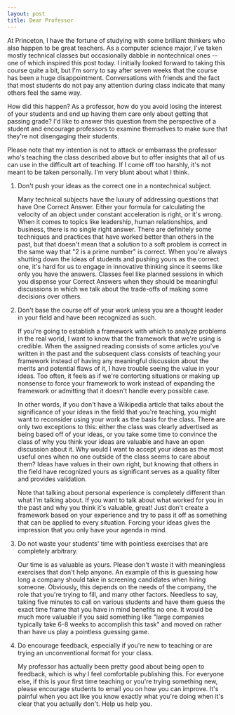 ```yaml
---
layout: post
title: Dear Professor
---
```


At Princeton, I have the fortune of studying with some brilliant
thinkers who also happen to be great teachers. As a computer science
major, I've taken mostly technical classes but occasionally dabble in
nontechnical ones -- one of which inspired this post today. I
initially looked forward to taking this course quite a bit, but I'm
sorry to say after seven weeks that the course has been a huge
disappointment. Conversations with friends and the fact that most
students do not pay any attention during class indicate that many
others feel the same way.

How did this happen? As a professor, how do you avoid losing the
interest of your students and end up having them care only about
getting that passing grade? I'd like to answer this question from the
perspective of a student and encourage professors to examine
themselves to make sure that they're not disengaging their students.

Please note that my intention is not to attack or embarrass the
professor who's teaching the class described above but to offer
insights that all of us can use in the difficult art of teaching. If I
come off too harshly, it's not meant to be taken personally. I'm very
blunt about what I think.

1. Don't push your ideas as the correct one in a nontechnical subject.

    Many technical subjects have the luxury of addressing questions
    that have One Correct Answer. Either your formula for calculating
    the velocity of an object under constant acceleration is right, or
    it's wrong. When it comes to topics like leadership, human
    relationships, and business, there is no single right answer.
    There are definitely some techniques and practices that have
    worked better than others in the past, but that doesn't mean that
    a solution to a soft problem is correct in the same way that "2 is
    a prime number" is correct. When you're always shutting down the
    ideas of students and pushing yours as the correct one, it's hard
    for us to engage in innovative thinking since it seems like only
    you have the answers. Classes feel like planned sessions in which
    you dispense your Correct Answers when they should be meaningful
    discussions in which we talk about the trade-offs of making some
    decisions over others.

2. Don't base the course off of your work unless you are a thought
leader in your field and have been recognized as such.

    If you're going to establish a framework with which to analyze
    problems in the real world, I want to know that the framework that
    we're using is credible. When the assigned reading consists of
    some articles you've written in the past and the subsequent class
    consists of teaching your framework instead of having any
    meaningful discussion about the merits and potential flaws of it,
    I have trouble seeing the value in your ideas. Too often, it feels
    as if we're contorting situations or making up nonsense to force
    your framework to work instead of expanding the framework or
    admitting that it doesn't handle every possible case.

    In other words, if you don't have a Wikipedia article that talks
    about the significance of your ideas in the field that you're
    teaching, you might want to reconsider using your work as the
    basis for the class. There are only two exceptions to this: either
    the class was clearly advertised as being based off of your ideas,
    or you take some time to convince the class of why you think your
    ideas are valuable and have an open discussion about it. Why would
    I want to accept your ideas as the most useful ones when no one
    outside of the class seems to care about them? Ideas have values
    in their own right, but knowing that others in the field have
    recognized yours as significant serves as a quality filter and
    provides validation.

    Note that talking about personal experience is completely
    different than what I'm talking about. If you want to talk about
    what worked for you in the past and why you think it's valuable,
    great! Just don't create a framework based on your experience and
    try to pass it off as something that can be applied to every
    situation. Forcing your ideas gives the impression that you only
    have your agenda in mind.

3. Do not waste your students' time with pointless exercises that are
completely arbitrary.

    Our time is as valuable as yours. Please don't waste it with
    meaningless exercises that don't help anyone. An example of this
    is guessing how long a company should take in screening candidates
    when hiring someone. Obviously, this depends on the needs of the
    company, the role that you're trying to fill, and many other
    factors. Needless to say, taking five minutes to call on various
    students and have them guess the exact time frame that you have in
    mind benefits no one. It would be much more valuable if you said
    something like "large companies typically take 6-8 weeks to
    accomplish this task" and moved on rather than have us play a
    pointless guessing game.

4. Do encourage feedback, especially if you're new to teaching or are
trying an unconventional format for your class.

    My professor has actually been pretty good about being open to
    feedback, which is why I feel comfortable publishing this. For
    everyone else, if this is your first time teaching or you're
    trying something new, please encourage students to email you on
    how you can improve. It's painful when you act like you know
    exactly what you're doing when it's clear that you actually don't.
    Help us help you.
